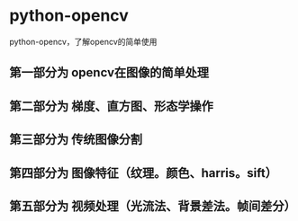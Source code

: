 # python-opencv
python-opencv，了解opencv的简单使用
## 第一部分为 opencv在图像的简单处理
## 第二部分为 梯度、直方图、形态学操作
## 第三部分为 传统图像分割
## 第四部分为 图像特征（纹理。颜色、harris。sift）
## 第五部分为 视频处理（光流法、背景差法。帧间差分）
